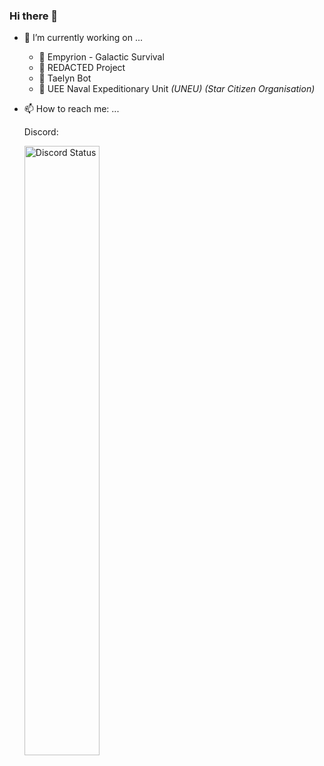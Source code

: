 ### Hi there 👋

<!--
**Taelyn/Taelyn** is a ✨ _special_ ✨ repository because its `README.md` (this file) appears on your GitHub profile.

Here are some ideas to get you started:

- 🌱 I’m currently learning ...
- 👯 I’m looking to collaborate on ...
- 🤔 I’m looking for help with ...
- 💬 Ask me about ...
- 😄 Pronouns: ...
- ⚡ Fun fact: ...
-->

- 🔭 I’m currently working on ...

  - 🚀 Empyrion - Galactic Survival
  - 🔐 REDACTED Project
  - 🤖 Taelyn Bot
  - 🚀 UEE Naval Expeditionary Unit *(UNEU) (Star Citizen Organisation)*

- 📫 How to reach me: ...

  Discord:

  <a href="https://discord.com/users/317550181098717185" target="_blank">
	  <img width="50%" align="left" alt="Discord Status" src="https://lanyard.cnrad.dev/api/317550181098717185?bg=1f1f1f&borderRadius=5px">
  </a>
